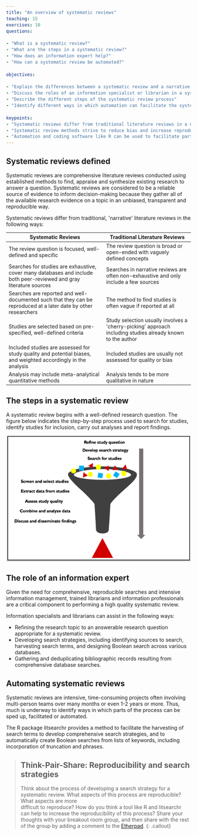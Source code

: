 ```yaml
---
title: "An overview of systematic reviews"
teaching: 15
exercises: 10
questions:

- "What is a systematic review?"
- "What are the steps in a systematic review?"
- "How does an information expert help?"
- "How can a systematic review be automated?"

objectives:

- "Explain the differences between a systematic review and a narrative review"
- "Discuss the roles of an information specialist or librarian in a systematic review"
- "Describe the different steps of the systematic review process"
- "Identify different ways in which automation can facilitate the systematic review process"

keypoints:
- "Systematic reviews differ from traditional literature reviews in a number of significant ways"
- "Systematic review methods strive to reduce bias and increase reproducibility and transparency"
- "Automation and coding software like R can be used to facilitate parts of the systematic review process"
---
```


## Systematic reviews defined

Systematic reviews are comprehensive literature reviews conducted using established methods to find, appraise and synthesize existing research to answer a question. Systematic reviews are considered to be a reliable source of evidence to inform decision-making because they gather all of the available research evidence on a topic in an unbiased, transparent and reproducible way. 

Systematic reviews differ from traditional, 'narrative' literature reviews in the following ways:

| Systematic Reviews | Traditional Literature Reviews |
| ------------------ | ------------------------------ |
| The review question is focused, well-defined and specific | The review question is broad or open-ended with vaguely defined concepts |
| Searches for studies are exhaustive, cover many databases and include both peer-reviewed and gray literature sources | Searches in narrative reviews are often non-exhaustive and only include a few sources |
| Searches are reported and well-documented such that they can be reproduced at a later date by other researchers | The method to find studies is often vague if reported at all |
| Studies are selected based on pre-specified, well-defined criteria | Study selection usually involves  a 'cherry-picking' approach including studies already known to the author |
| Included studies are assessed for study quality and potential biases, and weighted accordingly in the analysis | Included studies are usually not assessed for quality or bias |
| Analysis may include meta-analytical quantitative methods | Analysis tends to be more qualitative in nature |


## The steps in a systematic review

A systematic review begins with a well-defined research question. The figure below indicates the step-by-step process used to search for studies, identify studies for inclusion, carry out analyses and report findings. 

![](../fig/SR-process.png)

## The role of an  information expert 

Given the need for comprehensive, reproducible searches and intensive information management, trained librarians and information professionals are a critical component to performing a high quality systematic review. 

Information specialists and librarians can assist in the following ways:

- Refining the research topic to an answerable research question appropriate for a systematic review.
- Developing search strategies, including identifying sources to search, harvesting search terms, and designing Boolean search across various databases.
- Gathering and deduplicating bibliographic records resulting from comprehensive database searches.

## Automating systematic reviews

Systematic reviews are intensive, time-consuming projects often involving multi-person teams over many months or even 1-2 years or more. Thus, much is underway to identify ways in which parts of the process can be sped up, facilitated or automated. 

The R package litsearchr provides a method to facilitate the harvesting of search terms to develop comprehensive search strategies, and to automatically create Boolean searches from lists of keywords, including incorporation of truncation and phrases.

> ## Think-Pair-Share: Reproducibility and search strategies
> Think about the process of developing a search strategy for a systematic review. What aspects of this process are reproducible? What aspects are more    
> difficult to reproduce? How do you think a tool like R and litsearchr can help to increase the reproducibility of this process? 
> Share your thoughts with your breakout room group, and then share with the rest of the group by adding a comment to the [Etherpad](https://pad.carpentries.org/litsearchr-alpha_Cornell_20200806).
{: .callout}

